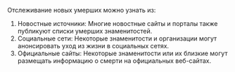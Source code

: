 Отслеживание новых умерших можно узнать из:
1. Новостные источники: Многие новостные сайты и порталы также публикуют списки умерших знаменитостей.
2. Социальные сети: Некоторые знаменитости и организации могут анонсировать уход из жизни в социальных сетях.
3. Официальные сайты: Некоторые знаменитости или их близкие могут размещать информацию о смерти на официальных веб-сайтах.
